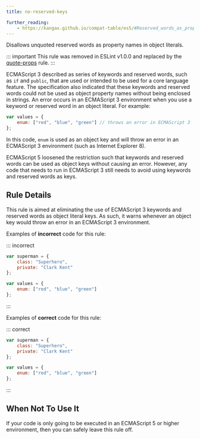 ```yaml
---
title: no-reserved-keys

further_reading:
    - https://kangax.github.io/compat-table/es5/#Reserved_words_as_property_names
---
```


Disallows unquoted reserved words as property names in object literals.

::: important
This rule was removed in ESLint v1.0.0 and replaced by the [quote-props](quote-props) rule.
:::

ECMAScript 3 described as series of keywords and reserved words, such as `if` and `public`, that are used or intended to be used for a core language feature. The specification also indicated that these keywords and reserved words could not be used as object property names without being enclosed in strings. An error occurs in an ECMAScript 3 environment when you use a keyword or reserved word in an object literal. For example:

```js
var values = {
    enum: ["red", "blue", "green"] // throws an error in ECMAScript 3
};
```

In this code, `enum` is used as an object key and will throw an error in an ECMAScript 3 environment (such as Internet Explorer 8).

ECMAScript 5 loosened the restriction such that keywords and reserved words can be used as object keys without causing an error. However, any code that needs to run in ECMAScript 3 still needs to avoid using keywords and reserved words as keys.

## Rule Details

This rule is aimed at eliminating the use of ECMAScript 3 keywords and reserved words as object literal keys. As such, it warns whenever an object key would throw an error in an ECMAScript 3 environment.

Examples of **incorrect** code for this rule:

::: incorrect

```js
var superman = {
    class: "Superhero",
    private: "Clark Kent"
};

var values = {
    enum: ["red", "blue", "green"]
};
```

:::

Examples of **correct** code for this rule:

::: correct

```js
var superman = {
    class: "Superhero",
    private: "Clark Kent"
};

var values = {
    enum: ["red", "blue", "green"]
};
```

:::

## When Not To Use It

If your code is only going to be executed in an ECMAScript 5 or higher environment, then you can safely leave this rule off.
